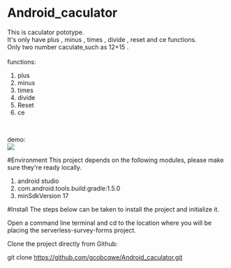 # Android_caculator

This is caculator pototype. <br>
It's only have plus , minus , times , divide , reset and ce functions.<br>
Only two number caculate,such as 12+15 .<br>
<br>
functions:<br>
<ol>
<li>plus</li>
<li>minus</li>
<li>times</li>
<li>divide</li>
<li>Reset</li>
<li>ce</li>
</ol>
<br>

demo:<br>
![](http://imgur.com/lOQMIA0.png)

#Environment
This project depends on the following modules, please make sure they're ready locally.
<ol>
<li>android studio</li>
<li>com.android.tools.build:gradle:1.5.0</li>
<li>minSdkVersion 17</li>
</ol>

#Install
The steps below can be taken to install the project and initialize it.

Open a command line terminal and cd to the location where you will be placing the serverless-survey-forms project.

Clone the project directly from Github:

git clone https://github.com/gcobcqwe/Android_caculator.git 
